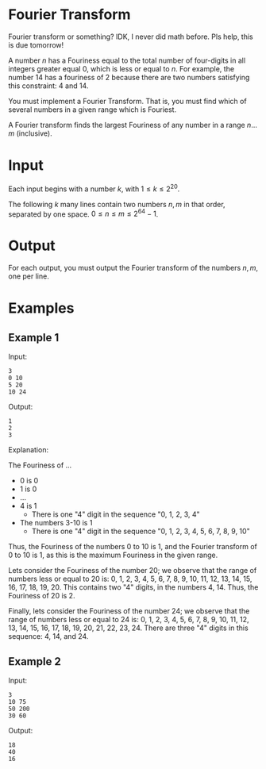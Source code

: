 # Fourier Transform

Fourier transform or something? IDK, I never did math before. Pls help, this is
due tomorrow!

A number $n$ has a Fouriness equal to the total number of four-digits in all
integers greater equal 0, which is less or equal to $n$. For example, the
number 14 has a fouriness of 2 because there are two numbers satisfying this
constraint: 4 and 14.

You must implement a Fourier Transform. That is, you must find which of several
numbers in a given range which is Fouriest.

A Fourier transform finds the largest Fouriness of any number in a range $n
\dots m$ (inclusive).

# Input

Each input begins with a number $k$, with $1\leq k \leq 2^{20}$.

The following $k$ many lines contain two numbers $n, m$ in that order,
separated by one space. $0\leq n \leq m \leq 2^{64}-1$.

# Output

For each output, you must output the Fourier transform of the numbers $n, m$,
one per line.

# Examples

## Example 1

Input:

```
3
0 10
5 20
10 24
```

Output:

```
1
2
3
```

Explanation:

The Fouriness of ...
* 0 is 0
* 1 is 0
* …
* 4 is 1
  * There is one "4" digit in the sequence "0, 1, 2, 3, 4"
* The numbers 3-10 is 1
  * There is one "4" digit in the sequence "0, 1, 2, 3, 4, 5, 6, 7, 8, 9, 10"

Thus, the Fouriness of the numbers 0 to 10 is 1, and the Fourier transform of 0
to 10 is 1, as this is the maximum Fouriness in the given range.

Lets consider the Fouriness of the number 20; we observe that the range of
numbers less or equal to 20 is: 0, 1, 2, 3, 4, 5, 6, 7, 8, 9, 10, 11, 12, 13,
14, 15, 16, 17, 18, 19, 20. This contains two "4" digits, in the numbers 4,
14. Thus, the Fouriness of 20 is 2.

Finally, lets consider the Fouriness of the number 24; we observe that the
range of numbers less or equal to 24 is: 0, 1, 2, 3, 4, 5, 6, 7, 8, 9, 10, 11,
12, 13, 14, 15, 16, 17, 18, 19, 20, 21, 22, 23, 24. There are three "4" digits
in this sequence: 4, 14, and 24.

## Example 2

Input:

```
3
10 75
50 200
30 60
```

Output:

```
18
40
16
```
